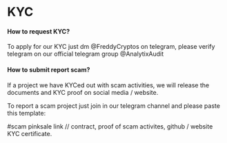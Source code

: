 # KYC

#### How to request KYC?

To apply for our KYC just dm @FreddyCryptos on telegram, please verify telegram on our official telegram group @AnalytixAudit

#### How to submit report scam?


If a project we have KYCed out with scam activities, we will release the documents and KYC proof on social media / website.

To report a scam project just join in our telegram channel and please paste this template:

#scam pinksale link // contract, proof of scam activites, github / website KYC certificate.
